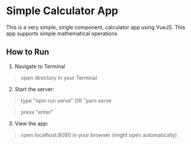 # Simple Calculator App

This is a very simple, single component, calculator app using VueJS. This app supports simple mathematical operations 

## How to Run

1. Navigate to Terminal

> open directory in your Terminal

2. Start the server:

> type "npm run serve" OR "yarn serve

> press "enter"

3. View the app:

> open localhost:8080 in your browser (might open automatically)
